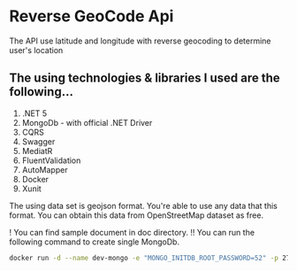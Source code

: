 # Reverse GeoCode Api
The API use latitude and longitude with reverse geocoding to determine user's location

## The using technologies & libraries I used are the following...
1. .NET 5
2. MongoDb - with official .NET Driver
3. CQRS
4. Swagger
5. MediatR
6. FluentValidation
7. AutoMapper
8. Docker
9. Xunit

The using data set is geojson format. You're able to use any data that this format. You can obtain this data from OpenStreetMap dataset as free.

! You can find sample document in doc directory.
!! You can run the following command to create single MongoDb.

```bash
docker run -d --name dev-mongo -e "MONGO_INITDB_ROOT_PASSWORD=52" -p 27017:27017 mongo 
```
